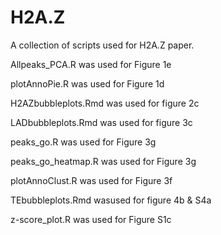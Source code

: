 # H2A.Z
A collection of scripts used for H2A.Z paper.


Allpeaks_PCA.R was used for Figure 1e

plotAnnoPie.R was used for Figure 1d

H2AZbubbleplots.Rmd was used for figure 2c

LADbubbleplots.Rmd was used for figure 3c

peaks_go.R was used for Figure 3g

peaks_go_heatmap.R was used for Figure 3g

plotAnnoClust.R was used for Figure 3f

TEbubbleplots.Rmd wasused for figure 4b & S4a

z-score_plot.R was used for Figure S1c


